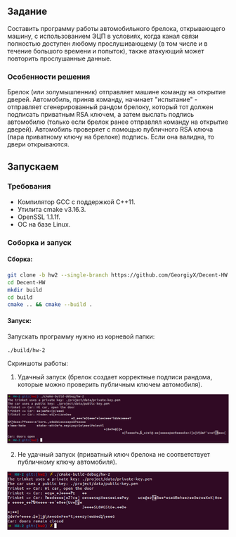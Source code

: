 ## Задание
Составить программу работы автомобильного брелока, открывающего машину, с использованием ЭЦП в условиях, когда канал связи полностью доступен любому прослушивающему (в том числе и в течение большого времени и попыток), также атакующий может повторить прослушанные данные. 

### Особенности решения

Брелок (или золумышленник) отправляет машине команду на открытие дверей. Автомобиль, приняв команду, начинает "испытание" - отправляет сгенерированный рандом брелоку, который тот должен подписать приватным RSA ключем, а затем выслать подпись автомобилю (только если брелок ранее отправлял команду на открытие дверей). Автомобиль проверяет с помощью публичного RSA ключа (пара приватному ключу на брелоке) подпись. Если она валидна, то двери открываются.

## Запускаем
### Требования

- Компилятор GCC с поддержкой С++11.
- Утилита cmake v3.16.3.
- OpenSSL 1.1.1f.
- ОС на базе Linux.

### Соборка и запуск

#### Сборка:

```bash
git clone -b hw2 --single-branch https://github.com/GeorgiyX/Decent-HW.git
cd Decent-HW
mkdir build
cd build
cmake .. && cmake --build .
```

#### Запуск:

Запускать программу нужно из корневой папки:

```bash
./build/hw-2
```

Скриншоты работы:

1. Удачный запуск (брелок создает корректные подписи рандома, которые можно проверить публичным ключем автомобиля).

![ExampleRunHW2](.img/ExampleRunHW2.png)

2. Не удачный запуск (приватный ключ брелока не соответствует публичному ключу автомобиля).

![ExampleRunHW2(invalid_key)](.img/ExampleRunHW2(invalid_key).png)

